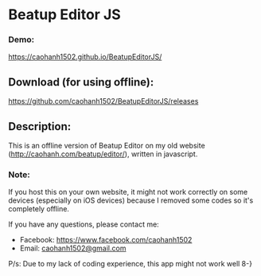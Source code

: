 # Beatup Editor JS
### Demo:
https://caohanh1502.github.io/BeatupEditorJS/

## Download (for using offline):
https://github.com/caohanh1502/BeatupEditorJS/releases

## Description:
This is an offline version of Beatup Editor on my old website
(http://caohanh.com/beatup/editor/), written in javascript.


### Note:
If you host this on your own website, it might not work correctly on some devices
(especially on iOS devices) because I removed some codes so it's completely offline.

If you have any questions, please contact me:
- Facebook: https://www.facebook.com/caohanh1502
- Email: caohanh1502@gmail.com

P/s: Due to my lack of coding experience, this app might not work well 8-}
